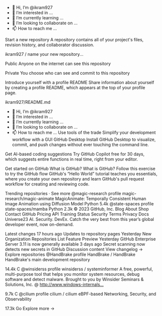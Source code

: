 - 👋 Hi, I’m @ikram927
- 👀 I’m interested in ...
- 🌱 I’m currently learning ...
- 💞️ I’m looking to collaborate on ...
- 📫 How to reach me ...

<!---
ikram927/ikram927 is a ✨ special ✨ repository because its `README.md` (this file) appears on your GitHub profile.
You can click the Preview link to take a look at your changes.
--->
Start a new repository
A repository contains all of your project's files, revision history, and collaborator discussion.

ikram927 /
name your new repository...

Public
Anyone on the internet can see this repository


Private
You choose who can see and commit to this repository

Introduce yourself with a profile README
Share information about yourself by creating a profile README, which appears at the top of your profile page.

ikram927/README.md
- 👋 Hi, I’m @ikram927
- 👀 I’m interested in ...
- 🌱 I’m currently learning ...
- 💞️ I’m looking to collaborate on ...
- 📫 How to reach me ...
Use tools of the trade
Simplify your development workflow with a GUI
GitHub Desktop
Install GitHub Desktop to visualize, commit, and push changes without ever touching the command line.

Get AI-based coding suggestions
Try GitHub Copilot free for 30 days, which suggests entire functions in real time, right from your editor.

Get started on GitHub
What is GitHub?
What is GitHub?
Follow this exercise to try the GitHub flow
GitHub's “Hello World” tutorial teaches you essentials, where you create your own repository and learn GitHub's pull request workflow for creating and reviewing code.

Trending repositories
·
See more
@magic-research profile
magic-research/magic-animate
MagicAnimate: Temporally Consistent Human Image Animation using Diffusion Model
 Python 5.4k
@state-spaces profile
state-spaces/mamba
 Python 2.3k
© 2023 GitHub, Inc.
Blog
About
Shop
Contact GitHub
Pricing
API
Training
Status
Security
Terms
Privacy
Docs
Universe23
AI. Security.
DevEx.
Catch the very best from this year’s global developer event, now on-demand.

Latest changes
17 hours ago
Updates to repository pages
Yesterday
New Organization Repositories List Feature Preview
Yesterday
GitHub Enterprise Server 3.11 is now generally available
3 days ago
Secret scanning now detects new secrets in GitHub Discussion content
View changelog →
Explore repositories
@HandBrake profile HandBrake / HandBrake
HandBrake's main development repository

 14.4k  C
@winsiderss profile winsiderss / systeminformer
A free, powerful, multi-purpose tool that helps you monitor system resources, debug software and detect malware. Brought to you by Winsider Seminars & Solutions, Inc. @ http://www.windows-internals…

 9.7k  C
@cilium profile cilium / cilium
eBPF-based Networking, Security, and Observability

 17.3k  Go
Explore more →
